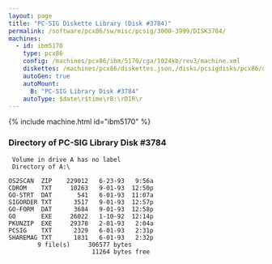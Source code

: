 ```yaml
---
layout: page
title: "PC-SIG Diskette Library (Disk #3784)"
permalink: /software/pcx86/sw/misc/pcsig/3000-3999/DISK3784/
machines:
  - id: ibm5170
    type: pcx86
    config: /machines/pcx86/ibm/5170/cga/1024kb/rev3/machine.xml
    diskettes: /machines/pcx86/diskettes.json,/disks/pcsigdisks/pcx86/diskettes.json
    autoGen: true
    autoMount:
      B: "PC-SIG Library Disk #3784"
    autoType: $date\r$time\rB:\rDIR\r
---
```


{% include machine.html id="ibm5170" %}

### Directory of PC-SIG Library Disk #3784

     Volume in drive A has no label
     Directory of A:\

    OS2SCAN  ZIP    229012   6-23-93   9:56a
    CDROM    TXT     10263   9-01-93  12:50p
    GO-STRT  DAT       541   6-01-93  11:07a
    SIGORDER TXT      3517   9-01-93  12:57p
    GO-FORM  DAT      3684   9-01-93  12:58p
    GO       EXE     26022   1-10-92  12:14p
    PKUNZIP  EXE     29378   2-01-93   2:04a
    PCSIG    TXT      2329   6-01-93   2:31p
    SHAREMAG TXT      1831   6-01-93   2:32p
            9 file(s)     306577 bytes
                           11264 bytes free
